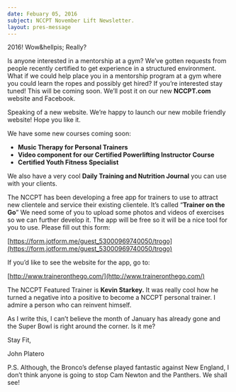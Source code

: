 ```yaml
---
date: Febuary 05, 2016
subject: NCCPT November Lift Newsletter.
layout: pres-message
---
```


2016! Wow&hellpis; Really? 

Is anyone interested in a mentorship at a gym? We’ve gotten requests from people recently certified to get experience in a structured environment. What if we could help place you in a mentorship program at a gym where you could learn the ropes and possibly get hired? If you’re interested stay tuned! This will be coming soon. We’ll post it on our new **NCCPT.com** website and Facebook.

Speaking of a new website. We’re happy to launch our new mobile friendly website! Hope you like it.

We have some new courses coming soon:

*   **Music Therapy for Personal Trainers**
*   **Video component for our Certified Powerlifting Instructor Course**
*   **Certified Youth Fitness Specialist**

We also have a very cool **Daily Training and Nutrition Journal** you can use with your clients.

The NCCPT has been developing a free app for trainers to use to attract new clientele and service their existing clientele. It’s called “**Trainer on the Go**” We need some of you to upload some photos and videos of exercises so we can further develop it. The app will be free so it will be a nice tool for you to use. Please fill out this form:

[https://form.jotform.me/guest_53000969740050/trogo](https://form.jotform.me/guest_53000969740050/trogo)

If you’d like to see the website for the app, go to:

[http://www.traineronthego.com/](http://www.traineronthego.com/)

The NCCPT Featured Trainer is **Kevin Starkey.** It was really cool how he turned a negative into a positive to become a NCCPT personal trainer. I admire a person who can reinvent himself.

As I write this, I can’t believe the month of January has already gone and the Super Bowl is right around the corner. Is it me?

Stay Fit,

John Platero

P.S. Although, the Bronco’s defense played fantastic against New England, I don’t think anyone is going to stop Cam Newton and the Panthers. We shall see!

